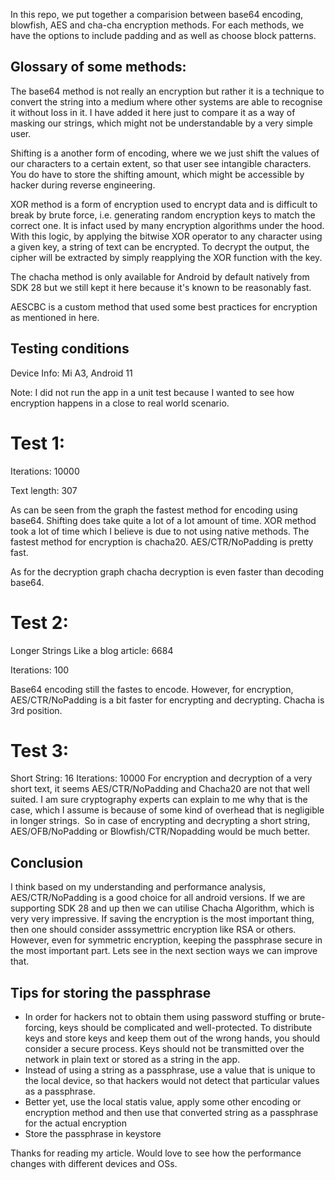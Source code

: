 In this repo, we put together a comparision between base64 encoding, blowfish, AES and cha-cha encryption methods. For each methods, we have the options to include padding and as well as choose block patterns.

## Glossary of some methods:
The base64 method is not really an encryption but rather it is a technique to convert the string into a medium where other systems are able to recognise it without loss in it. I have added it here just to compare it as a way of masking our strings, which might not be understandable by a very simple user. 

Shifting is a another form of encoding, where we we just shift the values of our characters to a certain extent, so that user see intangible characters. You do have to store the shifting amount, which might be accessible by hacker during reverse engineering.

XOR method is a form of encryption used to encrypt data and is difficult to break by brute force, i.e. generating random encryption keys to match the correct one. It is infact used by many encryption algorithms under the hood. With this logic, by applying the bitwise XOR operator to any character using a given key, a string of text can be encrypted. To decrypt the output, the cipher will be extracted by simply reapplying the XOR function with the key.

The chacha method is only available for Android by default natively from SDK 28 but we still kept it here because it's known to be reasonably fast.

AESCBC is a custom method that used some best practices for encryption as mentioned in here.

## Testing conditions
Device Info: Mi A3, Android 11

Note: I did not run the app in a unit test because I wanted to see how encryption happens in a close to real world scenario.

# Test 1:
Iterations: 10000

Text length: 307

As can be seen from the graph the fastest method for encoding using base64. Shifting does take quite a lot of a lot amount of time. XOR method took a lot of time which I believe is due to not using native methods. The fastest method for encryption is chacha20. AES/CTR/NoPadding is pretty fast. 

As for the decryption graph chacha decryption is even faster than decoding base64.

# Test 2:
Longer Strings Like a blog article: 6684 

Iterations: 100

Base64 encoding still the fastes to encode. However, for encryption, AES/CTR/NoPadding is a bit faster for encrypting and decrypting. Chacha is 3rd position. 

# Test 3:
Short String: 16
Iterations: 10000
For encryption and decryption of a very short text, it seems AES/CTR/NoPadding and Chacha20 are not that well suited. I am sure cryptography experts can explain to me why that is the case, which I assume is because of some kind of overhead that is negligible in longer strings. 
So in case of encrypting and decrypting a short string, AES/OFB/NoPadding or Blowfish/CTR/Nopadding would be much better.

## Conclusion
I think based on my understanding and performance analysis, AES/CTR/NoPadding is a good choice for all android versions. If we are supporting SDK 28 and up then we can utilise Chacha Algorithm, which is very very impressive. If saving the encryption is the most important thing, then one should consider asssymettric encryption like RSA or others. 
However, even for symmetric encryption, keeping the passphrase secure in the most important part. Lets see in the next section ways we can improve that. 

## Tips for storing the passphrase
- In order for hackers not to obtain them using password stuffing or brute-forcing, keys should be complicated and well-protected. To distribute keys and store keys and keep them out of the wrong hands, you should consider a secure process. Keys should not be transmitted over the network in plain text or stored as a string in the app.
- Instead of using a string as a passphrase, use a value that is unique to the local device, so that hackers would not detect that particular values as a passphrase. 
- Better yet, use the local statis value, apply some other encoding or encryption method and then use that converted string as a passphrase for the actual encryption 
- Store the passphrase in keystore

Thanks for reading my article.
Would love to see how the performance changes with different devices and OSs. 
